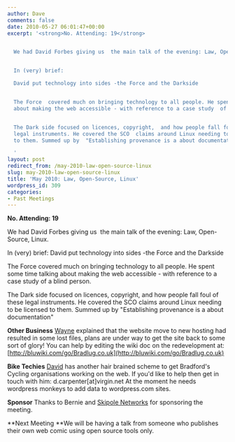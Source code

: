 ```yaml
---
author: Dave
comments: false
date: 2010-05-27 06:01:47+00:00
excerpt: '<strong>No. Attending: 19</strong>


  We had David Forbes giving us  the main talk of the evening: Law, Open-Source, Linux.


  In (very) brief:

  David put technology into sides -the Force and the Darkside


  The Force  covered much on bringing technology to all people. He spent some time  talking
  about making the web accessible - with reference to a case study  of a blind person.


  The Dark side focused on licences, copyright,  and how people fall foul of these
  legal instruments. He covered the SCO  claims around Linux needing to be licensed
  to them. Summed up by  "Establishing provenance is a about documentation"

  '
layout: post
redirect_from: /may-2010-law-open-source-linux
slug: may-2010-law-open-source-linux
title: 'May 2010: Law, Open-Source, Linux'
wordpress_id: 309
categories:
- Past Meetings
---
```


**No. Attending: 19**

We had David Forbes giving us  the main talk of the evening: Law, Open-Source, Linux.

In (very) brief:
David put technology into sides -the Force and the Darkside

The Force  covered much on bringing technology to all people. He spent some time  talking about making the web accessible - with reference to a case study  of a blind person.

The Dark side focused on licences, copyright,  and how people fall foul of these legal instruments. He covered the SCO  claims around Linux needing to be licensed to them. Summed up by  "Establishing provenance is a about documentation"

**Other Business**
[Wayne](?page_id=7) explained that the website move to new hosting had resulted in some lost files, plans are under way to get the site back to some sort of glory! You can help by editing the wiki doc on the redevelopment at: [http://bluwiki.com/go/Bradlug.co.uk](http://bluwiki.com/go/Bradlug.co.uk)

**Bike Techies**
[David](?page_id=147) has another hair brained scheme to get Bradford's Cycling organisations working on the web. If you'd like to help then get in touch with him: d.carpenter[at]virgin.net At the moment he needs wordpress monkeys to add data to wordpress.com sites.

**Sponsor**
Thanks to Bernie and [Skipole Networks](http://www.skipole.co.uk/) for sponsoring the meeting.

**Next Meeting
**We will be having a talk from someone who publishes their own web comic using open source tools only.
